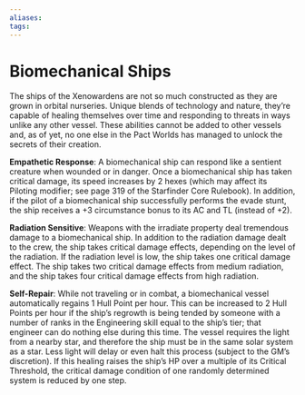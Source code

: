 ```yaml
---
aliases: 
tags: 
---
```


# Biomechanical Ships

The ships of the Xenowardens are not so much constructed as they are grown in orbital nurseries. Unique blends of technology and nature, they’re capable of healing themselves over time and responding to threats in ways unlike any other vessel. These abilities cannot be added to other vessels and, as of yet, no one else in the Pact Worlds has managed to unlock the secrets of their creation.  
  
**Empathetic Response**: A biomechanical ship can respond like a sentient creature when wounded or in danger. Once a biomechanical ship has taken critical damage, its speed increases by 2 hexes (which may affect its Piloting modifier; see page 319 of the Starfinder Core Rulebook). In addition, if the pilot of a biomechanical ship successfully performs the evade stunt, the ship receives a +3 circumstance bonus to its AC and TL (instead of +2).  
  
**Radiation Sensitive**: Weapons with the irradiate property deal tremendous damage to a biomechanical ship. In addition to the radiation damage dealt to the crew, the ship takes critical damage effects, depending on the level of the radiation. If the radiation level is low, the ship takes one critical damage effect. The ship takes two critical damage effects from medium radiation, and the ship takes four critical damage effects from high radiation.  
  
**Self-Repair**: While not traveling or in combat, a biomechanical vessel automatically regains 1 Hull Point per hour. This can be increased to 2 Hull Points per hour if the ship’s regrowth is being tended by someone with a number of ranks in the Engineering skill equal to the ship’s tier; that engineer can do nothing else during this time. The vessel requires the light from a nearby star, and therefore the ship must be in the same solar system as a star. Less light will delay or even halt this process (subject to the GM’s discretion). If this healing raises the ship’s HP over a multiple of its Critical Threshold, the critical damage condition of one randomly determined system is reduced by one step.